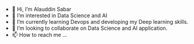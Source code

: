 - 👋 Hi, I’m Alauddin Sabar
- 👀 I’m interested in Data Science and AI
- 🌱 I’m currently learning Devops and developing my Deep learning skills. 
- 💞️ I’m looking to collaborate on Data Science and AI application.
- 📫 How to reach me ...

<!---
alauddin-sabari/alauddin-sabari is a ✨ special ✨ repository because its `README.md` (this file) appears on your GitHub profile.
You can click the Preview link to take a look at your changes.
--->
